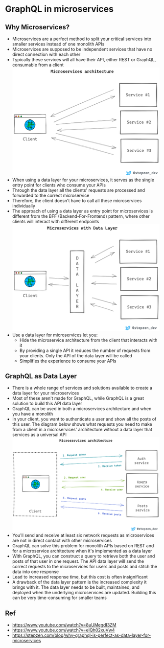 # GraphQL in microservices
## Why Microservices?
- Microservices are a perfect method to split your critical services into smaller services instead of one monolith APIs
- Microservices are supposed to be independent services that have no direct connection with each other
- Typically these services will all have their API, either REST or GraphQL, consumable from a client
![img.png](img/microservices.png)
- When using a data layer for your microservices, it serves as the single entry point for clients who consume your APIs
- Through the data layer all the clients' requests are processed and forwarded to the correct microservice
- Therefore, the client doesn't have to call all these microservices individually
- The approach of using a data layer as entry point for microservices is different from the BFF (Backend-For-Frontend) pattern, where other clients will interact with different endpoints
![img.png](img/microservices_with_data_layer.png)
- Use a data layer for microservices let you:
  - Hide the microservice architecture from the client that interacts with it
  - By providing a single API it reduces the number of requests from your clients. Only the API of the data layer will be called
  - Simplifies the experience to consume your APIs
## GraphQL as Data Layer
- There is a whole range of services and solutions available to create a data layer for your microservices
- Most of these aren't made for GraphQL, while GraphQL is a great solution to build this API data layer
- GraphQL can be used in both a microservices architecture and when you have a monolith
- In your client, you want to authenticate a user and show all the posts of this user. The diagram below shows what requests you need to make from a client in a microservices' architecture without a data layer that services as a universal API
![img.png](img/authen_example.png)
- You'll send and receive at least six network requests as microservices are not in direct contact with other microservices
- GraphQL can solve this problem for monolith APIs based on REST and for a microservice architecture when it's implemented as a data layer
- With GraphQL, you can construct a query to retrieve both the user and posts of that user in one request. The API data layer will send the correct requests to the microservices for users and posts and stitch the data into one response
- Lead to increased response time, but this cost is often insignificant
- A drawback of the data layer pattern is the increased complexity it brings with it. The data layer needs to be built, maintained, and deployed when the underlying microservices are updated. Building this can be very time-consuming for smaller teams
## Ref
- https://www.youtube.com/watch?v=8uUMegdI3ZM
- https://www.youtube.com/watch?v=eIQh02xuVw4
- https://stepzen.com/blog/why-graphql-is-perfect-as-data-layer-for-microservices